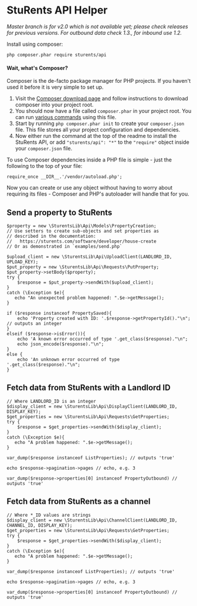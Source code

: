 # StuRents API Helper

_Master branch is for v2.0 which is not available yet; please check releases for previous versions. For outbound data check 1.3.*, for inbound use 1.2.*_

Install using composer:

    php composer.phar require sturents/api

#### Wait, what's Composer?

Composer is the de-facto package manager for PHP projects. If you haven't used it before it is very simple to set up.

1. Visit the [Composer download page](https://getcomposer.org/download/) and follow instructions to download composer into your project root.
1. You should now have a file called `composer.phar` in your project root. You can run [various commands](https://getcomposer.org/doc/03-cli.md) using this file.
1. Start by running `php composer.phar init` to create your `composer.json` file. This file stores all your project configuration and dependencies.
1. Now either run the command at the top of the readme to install the StuRents API, or add `"sturents/api": "*"` to the `"require"` object inside your `composer.json` file.

To use Composer dependencies inside a PHP file is simple - just the following to the top of your file:

    require_once __DIR__.'/vendor/autoload.php';

Now you can create or use any object without having to worry about requiring its files - Composer and PHP's autoloader will handle that for you.

## Send a property to StuRents

    $property = new \SturentsLib\Api\Models\PropertyCreation;
    // Use setters to create sub-objects and set properties as
    // described in the documentation:
    //   https://sturents.com/software/developer/house-create
    // Or as demonstrated in `examples/send.php`
    
    $upload_client = new \SturentsLib\Api\UploadClient(LANDLORD_ID, UPLOAD_KEY);
    $put_property = new \SturentsLib\Api\Requests\PutProperty;
    $put_property->setBody($property);
    try {
        $response = $put_property->sendWith($upload_client);
    }
    catch (\Exception $e){
       echo "An unexpected problem happened: ".$e->getMessage();
    }
    
    if ($response instanceof PropertySaved){
    	echo 'Property created with ID: '.$response->getPropertyId()."\n"; // outputs an integer
    }
    elseif ($response->isError()){
    	echo 'A known error occurred of type '.get_class($response)."\n";
    	echo json_encode($response)."\n";
    }
    else {
    	echo 'An unknown error occurred of type '.get_class($response)."\n";
    }
    
## Fetch data from StuRents with a Landlord ID

    // Where LANDLORD_ID is an integer
    $display_client = new \SturentsLib\Api\DisplayClient(LANDLORD_ID, DISPLAY_KEY);
    $get_properties = new \SturentsLib\Api\Requests\GetProperties;
    try {
        $response = $get_properties->sendWith($display_client);
    }
    catch (\Exception $e){
       echo "A problem happened: ".$e->getMessage();
    }
    
    var_dump($response instanceof ListProperties); // outputs 'true'
    
    echo $response->pagination->pages // echo, e.g. 3
    
    var_dump($response->properties[0] instanceof PropertyOutbound) // outputs 'true'
    
## Fetch data from StuRents as a channel

    // Where *_ID values are strings
    $display_client = new \SturentsLib\Api\ChannelClient(LANDLORD_ID, CHANNEL_ID, DISPLAY_KEY);
    $get_properties = new \SturentsLib\Api\Requests\GetProperties;
    try {
        $response = $get_properties->sendWith($display_client);
    }
    catch (\Exception $e){
       echo "A problem happened: ".$e->getMessage();
    }
    
    var_dump($response instanceof ListProperties); // outputs 'true'
    
    echo $response->pagination->pages // echo, e.g. 3
    
    var_dump($response->properties[0] instanceof PropertyOutbound) // outputs 'true'
